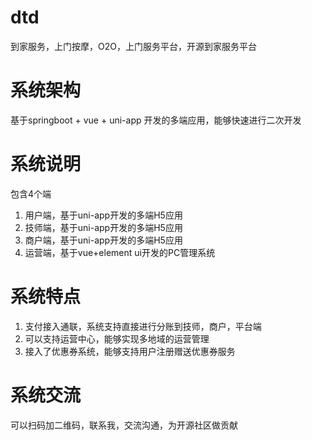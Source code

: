# dtd
到家服务，上门按摩，O2O，上门服务平台，开源到家服务平台

# 系统架构
基于springboot + vue + uni-app 开发的多端应用，能够快速进行二次开发

# 系统说明
包含4个端
1. 用户端，基于uni-app开发的多端H5应用
2. 技师端，基于uni-app开发的多端H5应用
3. 商户端，基于uni-app开发的多端H5应用
4. 运营端，基于vue+element ui开发的PC管理系统

# 系统特点
1. 支付接入通联，系统支持直接进行分账到技师，商户，平台端
2. 可以支持运营中心，能够实现多地域的运营管理
3. 接入了优惠券系统，能够支持用户注册赠送优惠券服务

# 系统交流
可以扫码加二维码，联系我，交流沟通，为开源社区做贡献
